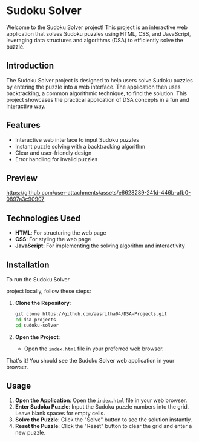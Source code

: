 # Sudoku Solver

Welcome to the Sudoku Solver project! This project is an interactive web application that solves Sudoku puzzles using HTML, CSS, and JavaScript, leveraging data structures and algorithms (DSA) to efficiently solve the puzzle.

## Introduction

The Sudoku Solver project is designed to help users solve Sudoku puzzles by entering the puzzle into a web interface. The application then uses backtracking, a common algorithmic technique, to find the solution. This project showcases the practical application of DSA concepts in a fun and interactive way.

## Features

- Interactive web interface to input Sudoku puzzles
- Instant puzzle solving with a backtracking algorithm
- Clear and user-friendly design
- Error handling for invalid puzzles

## Preview

https://github.com/user-attachments/assets/e6628289-241d-446b-afb0-0897a3c90907

## Technologies Used

- **HTML**: For structuring the web page
- **CSS**: For styling the web page
- **JavaScript**: For implementing the solving algorithm and interactivity

## Installation

To run the Sudoku Solver 


project locally, follow these steps:

1. **Clone the Repository**:
    ```bash
    git clone https://github.com/aasritha04/DSA-Projects.git
    cd dsa-projects
    cd sudoku-solver
    ```

2. **Open the Project**:
    - Open the `index.html` file in your preferred web browser.

That's it! You should see the Sudoku Solver web application in your browser.

## Usage

1. **Open the Application**: Open the `index.html` file in your web browser.
2. **Enter Sudoku Puzzle**: Input the Sudoku puzzle numbers into the grid. Leave blank spaces for empty cells.
3. **Solve the Puzzle**: Click the "Solve" button to see the solution instantly.
4. **Reset the Puzzle**: Click the "Reset" button to clear the grid and enter a new puzzle.
